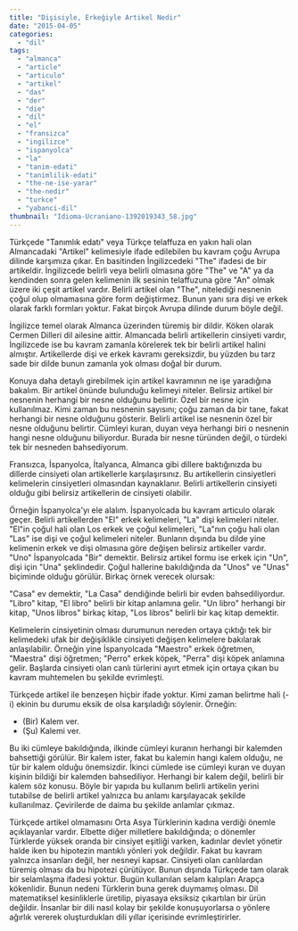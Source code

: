 ```yaml
---
title: "Dişisiyle, Erkeğiyle Artikel Nedir"
date: "2015-04-05"
categories: 
  - "dil"
tags: 
  - "almanca"
  - "article"
  - "articulo"
  - "artikel"
  - "das"
  - "der"
  - "die"
  - "dil"
  - "el"
  - "fransizca"
  - "ingilizce"
  - "ispanyolca"
  - "la"
  - "tanim-edati"
  - "tanimlilik-edati"
  - "the-ne-ise-yarar"
  - "the-nedir"
  - "turkce"
  - "yabanci-dil"
thumbnail: "Idioma-Ucraniano-1392019343_58.jpg"
---
```


Türkçede "Tanımlık edatı" veya Türkçe telaffuza en yakın hali olan Almancadaki "Artikel" kelimesiyle ifade edilebilen bu kavram çoğu Avrupa dilinde karşımıza çıkar. En basitinden İngilizcedeki "The" ifadesi de bir artikeldir. İngilizcede belirli veya belirli olmasına göre "The" ve "A" ya da kendinden sonra gelen kelimenin ilk sesinin telaffuzuna göre "An" olmak üzere iki çeşit artikel vardır. Belirli artikel olan "The", nitelediği nesnenin çoğul olup olmamasına göre form değiştirmez. Bunun yanı sıra dişi ve erkek olarak farklı formları yoktur. Fakat birçok Avrupa dilinde durum böyle değil.

İngilizce temel olarak Almanca üzerinden türemiş bir dildir. Köken olarak Cermen Dilleri dil ailesine aittir. Almancada belirli artikellerin cinsiyeti vardır, İngilizcede ise bu kavram zamanla körelerek tek bir belirli artikel halini almıştır. Artikellerde dişi ve erkek kavramı gereksizdir, bu yüzden bu tarz sade bir dilde bunun zamanla yok olması doğal bir durum.

Konuya daha detaylı girebilmek için artikel kavramının ne işe yaradığına bakalım. Bir artikel önünde bulunduğu kelimeyi niteler. Belirsiz artikel bir nesnenin herhangi bir nesne olduğunu belirtir. Özel bir nesne için kullanılmaz. Kimi zaman bu nesnenin sayısını; çoğu zaman da bir tane, fakat herhangi bir nesne olduğunu gösterir. Belirli artikel ise nesnenin özel bir nesne olduğunu belirtir. Cümleyi kuran, duyan veya herhangi biri o nesnenin hangi nesne olduğunu biliyordur. Burada bir nesne türünden değil, o türdeki tek bir nesneden bahsediyorum.

Fransızca, İspanyolca, İtalyanca, Almanca gibi dillere baktığınızda bu dillerde cinsiyeti olan artikellerle karşılaşırsınız. Bu artikellerin cinsiyetleri kelimelerin cinsiyetleri olmasından kaynaklanır. Belirli artikellerin cinsiyeti olduğu gibi belirsiz artikellerin de cinsiyeti olabilir.

Örneğin İspanyolca'yı ele alalım. İspanyolcada bu kavram articulo olarak geçer. Belirli artikellerden "El" erkek kelimeleri, "La" dişi kelimeleri niteler. "El"in çoğul hali olan Los erkek ve çoğul kelimeleri, "La"nın çoğu hali olan "Las" ise dişi ve çoğul kelimeleri niteler. Bunların dışında bu dilde yine kelimenin erkek ve dişi olmasına göre değişen belirsiz artikeller vardır. "Uno" İspanyolcada "Bir" demektir. Belirsiz artikel formu ise erkek için "Un", dişi için "Una" şeklindedir. Çoğul hallerine bakıldığında da "Unos" ve "Unas" biçiminde olduğu görülür. Birkaç örnek verecek olursak:

"Casa" ev demektir, "La Casa" dendiğinde belirli bir evden bahsediliyordur. "Libro" kitap, "El libro" belirli bir kitap anlamına gelir. "Un libro" herhangi bir kitap, "Unos libros" birkaç kitap, "Los libros" belirli bir kaç kitap demektir.

Kelimelerin cinsiyetinin olması durumunun nereden ortaya çıktığı tek bir kelimedeki ufak bir değişiklikle cinsiyeti değişen kelimelere bakılarak anlaşılabilir. Örneğin yine İspanyolcada "Maestro" erkek öğretmen, "Maestra" dişi öğretmen; "Perro" erkek köpek, "Perra" dişi köpek anlamına gelir. Başlarda cinsiyeti olan canlı türlerini ayırt etmek için ortaya çıkan bu kavram muhtemelen bu şekilde evrimleşti.

Türkçede artikel ile benzeşen hiçbir ifade yoktur. Kimi zaman belirtme hali (-i) ekinin bu durumu eksik de olsa karşıladığı söylenir. Örneğin:

- (Bir) Kalem ver.
- (Şu) Kalemi ver.

Bu iki cümleye bakıldığında, ilkinde cümleyi kuranın herhangi bir kalemden bahsettiği görülür. Bir kalem ister, fakat bu kalemin hangi kalem olduğu, ne tür bir kalem olduğu önemsizdir. İkinci cümlede ise cümleyi kuran ve duyan kişinin bildiği bir kalemden bahsediliyor. Herhangi bir kalem değil, belirli bir kalem söz konusu. Böyle bir yapıda bu kullanım belirli artikelin yerini tutabilse de belirli artikel yalnızca bu anlamı karşılayacak şekilde kullanılmaz. Çevirilerde de daima bu şekilde anlamlar çıkmaz.

Türkçede artikel olmamasını Orta Asya Türklerinin kadına verdiği önemle açıklayanlar vardır. Elbette diğer milletlere bakıldığında; o dönemler Türklerde yüksek oranda bir cinsiyet eşitliği varken, kadınlar devlet yönetir halde iken bu hipotezin mantıklı yönleri yok değildir. Fakat bu kavram yalnızca insanları değil, her nesneyi kapsar. Cinsiyeti olan canlılardan türemiş olması da bu hipotezi çürütüyor. Bunun dışında Türkçede tam olarak bir selamlaşma ifadesi yoktur. Bugün kullanılan selam kalıpları Arapça kökenlidir. Bunun nedeni Türklerin buna gerek duymamış olması. Dil matematiksel kesinliklerle üretilip, piyasaya eksiksiz çıkartılan bir ürün değildir. İnsanlar bir dili nasıl kolay bir şekilde konuşuyorlarsa o yönlere ağırlık vererek oluşturdukları dili yıllar içerisinde evrimleştirirler.
